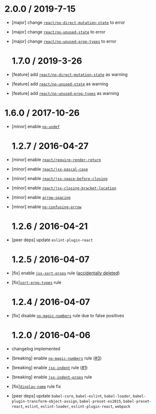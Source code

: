# 2.0.0 / 2019-7-15

- [major] change [`react/no-direct-mutation-state`](https://github.com/yannickcr/eslint-plugin-react/blob/master/docs/rules/no-direct-mutation-state.md) to error
- [major] change [`react/no-unused-state`](https://github.com/yannickcr/eslint-plugin-react/blob/master/docs/rules/no-unused-state.md) to error
- [major] change [`react/no-unused-prop-types`](https://github.com/yannickcr/eslint-plugin-react/blob/master/docs/rules/no-unused-prop-types.md) to error

  # 1.7.0 / 2019-3-26

- [feature] add [`react/no-direct-mutation-state`](https://github.com/yannickcr/eslint-plugin-react/blob/master/docs/rules/no-direct-mutation-state.md) as warning
- [feature] add [`react/no-unused-state`](https://github.com/yannickcr/eslint-plugin-react/blob/master/docs/rules/no-unused-state.md) as warning
- [feature] add [`react/no-unused-prop-types`](https://github.com/yannickcr/eslint-plugin-react/blob/master/docs/rules/no-unused-prop-types.md) as warning

# 1.6.0 / 2017-10-26

- [minor] enable [`no-undef`](https://eslint.org/docs/rules/no-undef)

  # 1.2.7 / 2016-04-27

- [minor] enable [`react/require-render-return`](https://github.com/yannickcr/eslint-plugin-react/blob/master/docs/rules/require-render-return.md)
- [minor] enable [`react/jsx-pascal-case`](https://github.com/yannickcr/eslint-plugin-react/blob/master/docs/rules/jsx-pascal-case.md)
- [minor] enable [`react/jsx-space-before-closing`](https://github.com/yannickcr/eslint-plugin-react/blob/master/docs/rules/jsx-space-before-closing.md)
- [minor] enable [`react/jsx-closing-bracket-location`](https://github.com/yannickcr/eslint-plugin-react/blob/master/docs/rules/jsx-closing-bracket-location.md)
- [minor] enable [`arrow-spacing`](http://eslint.org/docs/rules/arrow-spacing)
- [minor] enable [`no-confusing-arrow`](http://eslint.org/docs/rules/no-confusing-arrow)

  # 1.2.6 / 2016-04-21

- [peer deps] update `eslint-plugin-react`

  # 1.2.5 / 2016-04-07

- [fix] enable [`jsx-sort-props`](https://github.com/yannickcr/eslint-plugin-react/blob/master/docs/rules/jsx-sort-props.md) rule ([accidentally deleted](https://github.com/mxenabled/eslint-config-mx/commit/32b354f146513a812461e3431cb8b2fe6b9bfff6))
- [fix][`sort-prop-types`](https://github.com/yannickcr/eslint-plugin-react/blob/master/docs/rules/sort-prop-types.md) rule

  # 1.2.4 / 2016-04-07

- [fix] disable [`no-magic-numbers`](http://eslint.org/docs/rules/no-magic-numbers) rule due to false positives

  # 1.2.0 / 2016-04-06

- changelog implemented
- [breaking] enable [`no-magic-numbers`](http://eslint.org/docs/rules/no-magic-numbers) rule ([#3](https://github.com/mxenabled/eslint-config-mx/issues/3))
- [breaking] enable [`jsx-indent`](https://github.com/yannickcr/eslint-plugin-react/blob/master/docs/rules/jsx-indent.md) rule ([#1](https://github.com/mxenabled/eslint-config-mx/issues/1))
- [breaking] enable [`jsx-indent-props`](https://github.com/yannickcr/eslint-plugin-react/blob/master/docs/rules/jsx-indent-props.md) rule
- [fix][`display-name`](https://github.com/yannickcr/eslint-plugin-react/blob/master/docs/rules/display-name.md#ignoretranspilername) rule fix
- [peer deps] update `babel-core`, `babel-eslint`, `babel-loader`, `babel-plugin-transform-object-assign`, `babel-preset-es2015`, `babel-preset-react`, `eslint`, `eslint-loader`, `eslint-plugin-react`, `webpack`
